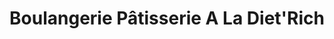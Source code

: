 ---
title: "Boulangerie Pâtisserie A La Diet'Rich"
url: /boersch/boulangerie-patisserie-a-la-dietrich/
shop: boulangerie
---